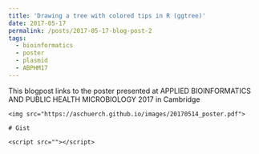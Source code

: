 ```yaml
---
title: 'Drawing a tree with colored tips in R (ggtree)'
date: 2017-05-17
permalink: /posts/2017-05-17-blog-post-2
tags:
  - bioinformatics
  - poster
  - plasmid
  - ABPHM17
---
```


This blogpost links to the poster presented at APPLIED BIOINFORMATICS AND PUBLIC HEALTH MICROBIOLOGY 2017 in Cambridge

```
<img src="https://aschuerch.github.io/images/20170514_poster.pdf">
 
# Gist

<script src=""></script>
